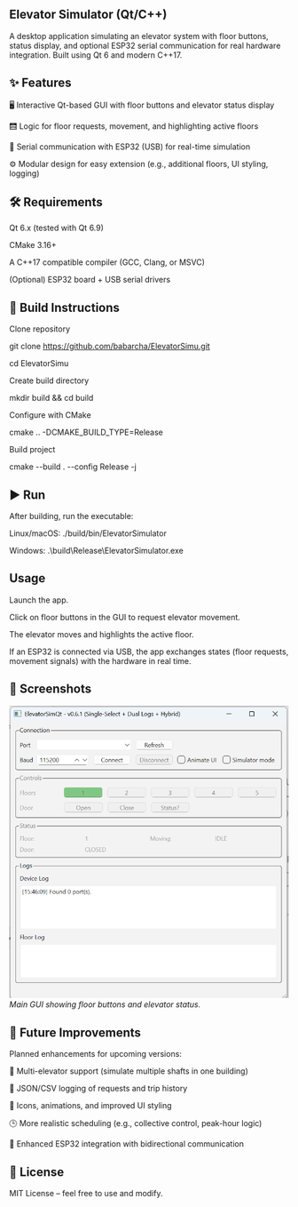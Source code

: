 ## Elevator Simulator (Qt/C++)

A desktop application simulating an elevator system with floor buttons, status display, and optional ESP32 serial communication for real hardware integration.
Built using Qt 6 and modern C++17.

## ✨ Features

🖥️ Interactive Qt-based GUI with floor buttons and elevator status display

🛗 Logic for floor requests, movement, and highlighting active floors

🔌 Serial communication with ESP32 (USB) for real-time simulation

⚙️ Modular design for easy extension (e.g., additional floors, UI styling, logging)

## 🛠️ Requirements

Qt 6.x (tested with Qt 6.9)

CMake 3.16+

A C++17 compatible compiler (GCC, Clang, or MSVC)

(Optional) ESP32 board + USB serial drivers

## 🚀 Build Instructions
Clone repository

git clone https://github.com/babarcha/ElevatorSimu.git

cd ElevatorSimu

Create build directory

mkdir build && cd build

Configure with CMake

cmake .. -DCMAKE_BUILD_TYPE=Release

Build project

cmake --build . --config Release -j

## ▶️ Run

After building, run the executable:

Linux/macOS:
./build/bin/ElevatorSimulator

Windows:
.\build\Release\ElevatorSimulator.exe

## Usage

Launch the app.

Click on floor buttons in the GUI to request elevator movement.

The elevator moves and highlights the active floor.

If an ESP32 is connected via USB, the app exchanges states (floor requests, movement signals) with the hardware in real time.

## 📸 Screenshots

![Elevator App Screenshot](assets/ElevatorAppScreenShot.PNG)
*Main GUI showing floor buttons and elevator status.*

## 📌 Future Improvements

Planned enhancements for upcoming versions:

🔄 Multi-elevator support (simulate multiple shafts in one building)

📝 JSON/CSV logging of requests and trip history

🎨 Icons, animations, and improved UI styling

🕒 More realistic scheduling (e.g., collective control, peak-hour logic)

📶 Enhanced ESP32 integration with bidirectional communication

## 📄 License

MIT License – feel free to use and modify.
